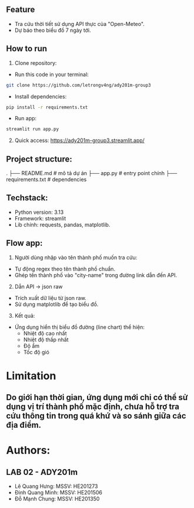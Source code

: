## Feature
- Tra cứu thời tiết sử dụng API thực của "Open-Meteo".
- Dự báo theo biểu đồ 7 ngày tới.
## How to run
1. Clone repository:
- Run this code in your terminal: 
``` bash 
git clone https://github.com/letrongv4ng/ady201m-group3
```
- Install dependencies:
``` bash
pip install -r requirements.txt
```
- Run app:
``` python
streamlit run app.py
```
2. Quick access:
https://ady201m-group3.streamlit.app/

## Project structure:
.
├── README.md   # mô tả dự án
├── app.py  # entry point chính
├── requirements.txt    # dependencies

## Techstack:
- Python version: 3.13
- Framework: streamlit
- Lib chính: requests, pandas, matplotlib.

## Flow app:

1. Người dùng nhập vào tên thành phố muốn tra cứu:
- Tự động regex theo tên thành phố chuẩn.
- Ghép tên thành phố vào "city-name" trong đường link dẫn đến API.
2. Dẫn API -> json raw
- Trích xuất dữ liệu từ json raw.
- Sử dụng matplotlib để tạo biểu đồ.
3. Kết quả:
- Ứng dụng hiển thị biểu đồ đường (line chart) thể hiện:
    - Nhiệt độ cao nhất
    - Nhiệt độ thấp nhất
    - Độ ẩm
    - Tốc độ gió

# Limitation

## Do giới hạn thời gian, ứng dụng mới chỉ có thể sử dụng vị trí thành phố mặc định, chưa hỗ trợ tra cứu thông tin trong quá khứ và so sánh giữa các địa điểm.

# Authors:

## LAB 02 - ADY201m
- Lê Quang Hưng: MSSV: HE201273
- Đinh Quang Minh: MSSV: HE201506
- Đỗ Mạnh Chung: MSSV: HE201350
